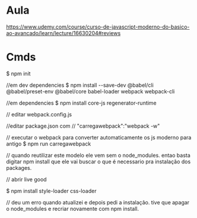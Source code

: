 # Aula
https://www.udemy.com/course/curso-de-javascript-moderno-do-basico-ao-avancado/learn/lecture/16630204#reviews

# Cmds
$ npm init

//em dev dependencies
$ npm install --save-dev @babel/cli @babel/preset-env @babel/core babel-loader webpack webpack-cli

//em dependencies
$ npm install core-js regenerator-runtime

// editar webpack.config.js

//editar package.json com
//     "carregawebpack":"webpack -w"

// executar o webpack para converter automaticamente os js moderno para antigo
$ npm run carregawebpack

// quando reutilizar este modelo ele vem sem o node_modules. entao basta digitar npm install que ele vai buscar o que é necessario pra instalação dos packages.

// abrir live good

$ npm install style-loader css-loader

// deu um erro quando atualizei e depois pedi a instalação. tive que apagar o node_modules e recriar novamente com npm install.